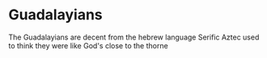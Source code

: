 # Guadalayians
The Guadalayians are decent from the hebrew language Serific Aztec used to think they were like God's close to the thorne
